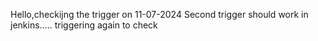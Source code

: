 Hello,checkijng the trigger on 11-07-2024
Second trigger should work in jenkins.....
triggering again to check
